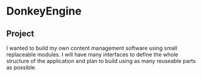 # DonkeyEngine
## Project
I wanted to build my own content management software using small replaceable modules. I will have many interfaces to define the whole structure of the application and plan to build using as many reuseable parts as possible. 
